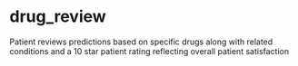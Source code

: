 # drug_review
Patient reviews predictions based on specific drugs along with related conditions and a 10 star patient rating reflecting overall patient satisfaction
